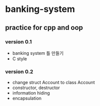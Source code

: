 # banking-system
practice for cpp and oop
---
### version 0.1
- banking system 틀 만들기
- C style

### version 0.2
- change struct Account to class Account
- constructor, destructor
- information hiding
- encapsulation 
